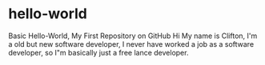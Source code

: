 # hello-world
Basic Hello-World, My First Repository on GitHub
Hi My name is Clifton, I'm a old but new software developer, I never have worked a job as a software developer, so
I"m basically just a free lance developer.
